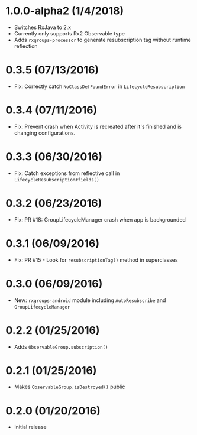 # 1.0.0-alpha2 (1/4/2018)

* Switches RxJava to 2.x
* Currently only supports Rx2 Observable type
* Adds `rxgroups-processor` to generate resubscription tag without runtime reflection

# 0.3.5 (07/13/2016)

* Fix: Correctly catch `NoClassDefFoundError` in `LifecycleResubscription`

# 0.3.4 (07/11/2016)

* Fix: Prevent crash when Activity is recreated after it's finished and is changing configurations.

# 0.3.3 (06/30/2016)

* Fix: Catch exceptions from reflective call in `LifecycleResubscription#fields()`

# 0.3.2 (06/23/2016)

* Fix: PR #18: GroupLifecycleManager crash when app is backgrounded

# 0.3.1 (06/09/2016)

* Fix: PR #15 - Look for `resubscriptionTag()` method in superclasses

# 0.3.0 (06/09/2016)

* New: `rxgroups-android` module including `AutoResubscribe` and `GroupLifecycleManager`

# 0.2.2 (01/25/2016)

* Adds `ObservableGroup.subscription()`

# 0.2.1 (01/25/2016)

* Makes `ObservableGroup.isDestroyed()` public

# 0.2.0 (01/20/2016)

* Initial release
